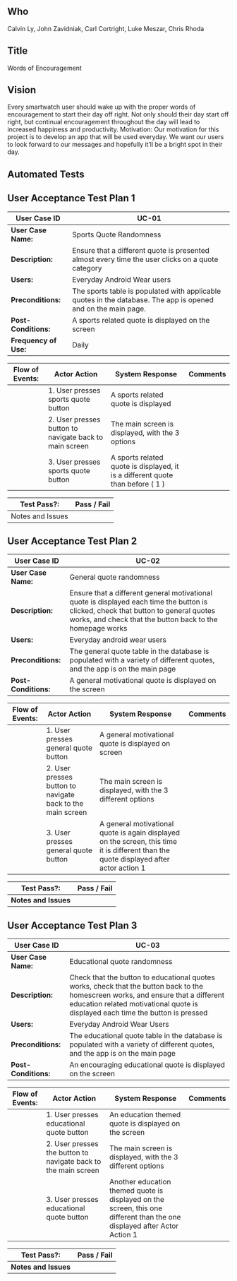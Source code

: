 ## Who
Calvin Ly, John Zavidniak, Carl Cortright, Luke Meszar, Chris Rhoda

## Title
Words of Encouragement

## Vision
Every smartwatch user should wake up with the proper words of encouragement to start their day off right. Not only should their day start off right, but continual encouragement throughout the day will lead to increased happiness and productivity. Motivation: Our motivation for this project is to develop an app that will be used everyday. We want our users to look forward to our messages and hopefully it’ll be a bright spot in their day.

## Automated Tests


## User Acceptance Test Plan 1
| User Case ID | UC-01 |
| ---- | ---- |
| **User Case Name:** | Sports Quote Randomness |
| **Description:** | Ensure that a different quote is presented almost every time the user clicks on a quote category |
| **Users:** | Everyday Android Wear users  |
| **Preconditions:** | The sports table is populated with applicable quotes in the database. The app is opened and on the main page. |
| **Post-Conditions:** | A sports related quote is displayed on the screen |
| **Frequency of Use:** | Daily |

| Flow of Events: | Actor Action | System Response | Comments |
| ---- | ---- | ---- | ---- |
|      | 1. User presses sports quote button | A sports related quote is displayed  |      | 
|      | 2. User presses button to navigate back to main screen | The main screen is displayed, with the 3 options |      |
|      | 3. User presses sports quote button |  A sports related quote is displayed, it is a different quote than before ( 1 )    |      |

| Test Pass?: | Pass / Fail  |
| ---- | ---- |
| Notes and Issues |                                                            |

## User Acceptance Test Plan 2
| User Case ID | UC-02 |
| ---- | ---- |
| **User Case Name:** | General quote randomness |
| **Description:** | Ensure that a different general motivational quote is displayed each time the button is clicked, check that button to general quotes works, and check that the button back to the homepage works |
| **Users:** |  Everyday android wear users  |
| **Preconditions:** |  The general quote table in the database is populated with a variety of different quotes, and the app is on the main page |
| **Post-Conditions:** |  A general motivational quote is displayed on the screen   |

| Flow of Events: | Actor Action | System Response | Comments |
| ---- | ---- | ---- | ---- |
|      |  1. User presses general quote button  | A general motivational quote is displayed on screen  |      | 
|      |  2. User presses button to navigate back to the main screen |  The main screen is displayed, with the 3 different options |      |
|      |  3. User presses general quote button  | A general motivational quote is again displayed on the screen, this time it is different than the quote displayed after actor action 1     |      |

| Test Pass?: |  Pass / Fail   |
| ---- | ---- |
| **Notes and Issues** |     |

## User Acceptance Test Plan 3
| User Case ID | UC-03 |
| ---- | ---- |
| **User Case Name:** | Educational quote randomness |
| **Description:** | Check that the button to educational quotes works, check that the button back to the homescreen works, and  ensure that a different education related motivational quote is displayed each time the button is pressed  |
| **Users:** | Everyday Android Wear Users |
| **Preconditions:** | The educational quote table in the database is populated with a variety of different quotes, and the app is on the main page |
| **Post-Conditions:** | An encouraging educational quote is displayed on the screen |

| Flow of Events: | Actor Action | System Response | Comments |
| ---- | ---- | ---- | ---- |
|      | 1. User presses educational quote button | An education themed quote is displayed on the screen  |      | 
|      |  2. User presses the button to navigate back to the main screen  | The main screen is displayed, with the 3 different options |      |
|      |  3. User presses educational quote button | Another education themed quote is displayed on the screen, this one different than the one displayed after Actor Action 1   |      |

| Test Pass?: | Pass / Fail  |
| ---- | ---- |
| **Notes and Issues** |     |
